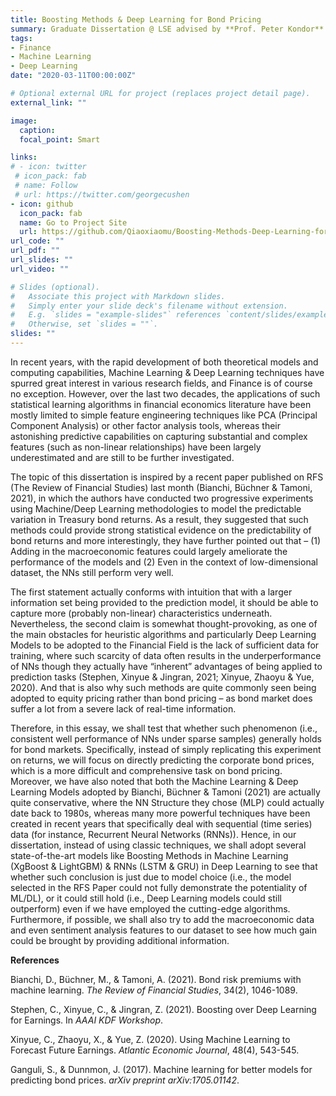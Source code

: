 ```yaml
---
title: Boosting Methods & Deep Learning for Bond Pricing
summary: Graduate Dissertation @ LSE advised by **Prof. Peter Kondor**
tags:
- Finance
- Machine Learning
- Deep Learning
date: "2020-03-11T00:00:00Z"

# Optional external URL for project (replaces project detail page).
external_link: ""

image:
  caption: 
  focal_point: Smart

links:
# - icon: twitter
 # icon_pack: fab
 # name: Follow
 # url: https://twitter.com/georgecushen
- icon: github
  icon_pack: fab
  name: Go to Project Site
  url: https://github.com/Qiaoxiaomu/Boosting-Methods-Deep-Learning-for-Bond-Pricing
url_code: ""
url_pdf: ""
url_slides: ""
url_video: ""

# Slides (optional).
#   Associate this project with Markdown slides.
#   Simply enter your slide deck's filename without extension.
#   E.g. `slides = "example-slides"` references `content/slides/example-slides.md`.
#   Otherwise, set `slides = ""`.
slides: ""
---
```


In recent years, with the rapid development of both theoretical models and computing capabilities, Machine Learning & Deep Learning techniques have spurred great interest in various research fields, and Finance is of course no exception. However, over the last two decades, the applications of such statistical learning algorithms in financial economics literature have been mostly limited to simple feature engineering techniques like PCA (Principal Component Analysis) or other factor analysis tools, whereas their astonishing predictive capabilities on capturing substantial and complex features (such as non-linear relationships) have been largely underestimated and are still to be further investigated. 

The topic of this dissertation is inspired by a recent paper published on RFS (The Review of Financial Studies) last month (Bianchi, Büchner & Tamoni, 2021), in which the authors have conducted two progressive experiments using Machine/Deep Learning methodologies to model the predictable variation in Treasury bond returns. As a result, they suggested that such methods could provide strong statistical evidence on the predictability of bond returns and more interestingly, they have further pointed out that – (1) Adding in the macroeconomic features could largely ameliorate the performance of the models and (2) Even in the context of low-dimensional dataset, the NNs still perform very well.

The first statement actually conforms with intuition that with a larger information set being provided to the prediction model, it should be able to capture more (probably non-linear) characteristics underneath. Nevertheless, the second claim is somewhat thought-provoking, as one of the main obstacles for heuristic algorithms and particularly Deep Learning Models to be adopted to the Financial Field is the lack of sufficient data for training, where such scarcity of data often results in the underperformance of NNs though they actually have “inherent” advantages of being applied to prediction tasks (Stephen, Xinyue & Jingran, 2021; Xinyue, Zhaoyu & Yue, 2020). And that is also why such methods are quite commonly seen being adopted to equity pricing rather than bond pricing – as bond market does suffer a lot from a severe lack of real-time information.

Therefore, in this essay, we shall test that whether such phenomenon (i.e., consistent well performance of NNs under sparse samples) generally holds for bond markets. Specifically, instead of simply replicating this experiment on returns, we will focus on directly predicting the corporate bond prices, which is a more difficult and comprehensive task on bond pricing. Moreover, we have also noted that both the Machine Learning & Deep Learning Models adopted by Bianchi, Büchner & Tamoni (2021) are actually quite conservative, where the NN Structure they chose (MLP) could actually date back to 1980s, whereas many more powerful techniques have been created in recent years that specifically deal with sequential (time series) data (for instance, Recurrent Neural Networks (RNNs)). Hence, in our dissertation, instead of using classic techniques, we shall adopt several state-of-the-art models like Boosting Methods in Machine Learning (XgBoost & LightGBM) & RNNs (LSTM & GRU) in Deep Learning to see that whether such conclusion is just due to model choice (i.e., the model selected in the RFS Paper could not fully demonstrate the potentiality of ML/DL), or it could still hold (i.e., Deep Learning models could still outperform) even if we have employed the cutting-edge algorithms. Furthermore, if possible, we shall also try to add the macroeconomic data and even sentiment analysis features to our dataset to see how much gain could be brought by providing additional information.

**References**

Bianchi, D., Büchner, M., & Tamoni, A. (2021). Bond risk premiums with machine learning. _The Review of Financial Studies_, 34(2), 1046-1089.

Stephen, C., Xinyue, C., & Jingran, Z. (2021). Boosting over Deep Learning for Earnings. In _AAAI KDF Workshop_.

Xinyue, C., Zhaoyu, X., & Yue, Z. (2020). Using Machine Learning to Forecast Future Earnings. _Atlantic Economic Journal_, 48(4), 543-545.

Ganguli, S., & Dunnmon, J. (2017). Machine learning for better models for predicting bond prices. _arXiv preprint arXiv:1705.01142_.
